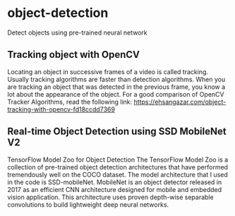 # object-detection
Detect objects using pre-trained neural network

## Tracking object with OpenCV
Locating an object in successive frames of a video is called tracking. Usually tracking algorithms are faster than detection algorithms. When you are tracking an object that was detected in the previous frame, you know a lot about the appearance of the object.
For a good comparison of OpenCV Tracker Algorithms, read the following link:
https://ehsangazar.com/object-tracking-with-opencv-fd18ccdd7369

## Real-time Object Detection using SSD MobileNet V2
TensorFlow Model Zoo for Object Detection
The TensorFlow Model Zoo is a collection of pre-trained object detection architectures that have performed tremendously well on the COCO dataset.
The model architecture that I used in the code is SSD-mobileNet. MobileNet is an object detector released in 2017 as an efficient CNN architecture designed for mobile and embedded vision application. This architecture uses proven depth-wise separable convolutions to build lightweight deep neural networks.
